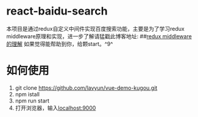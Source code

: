 # react-baidu-search
本项目是通过redux自定义中间件实现百度搜索功能，主要是为了学习redux middleware原理和实现，进一步了解请猛戳此博客地址:
##[redux middleware 的理解](http://www.cnblogs.com/canfoo/p/6119446.html)
如果觉得能帮助到你，给颗start。^9^

# 如何使用
1. git clone https://github.com/lavyun/vue-demo-kugou.git
2. npm istall
3. npm run start
4. 打开浏览器，输入[localhost:9000](localhost:9000)


